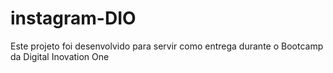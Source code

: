 # instagram-DIO
Este projeto foi desenvolvido para servir como entrega durante o Bootcamp da Digital Inovation One
